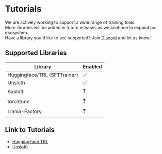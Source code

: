 # Tutorials

We are actively working to support a wide range of training tools.  
More libraries will be added in future releases as we continue to expand our ecosystem.  
Have a library you'd like to see supported? Join [Discord](https://discord.com/invite/UxMXBHUWcr) and let us know!

## Supported Libraries
| Library | Enabled |
|-------------------|---------|
| Huggingface/TRL (SFTTrainer) | ✅ |
| Unsloth | ✅ |
| Axolotl | ❓ |
| torchtune | ❓ |
| Llama-Factory | ❓ |

## Link to Tutorials
- [HuggingFace TRL](trl.md)
- [Unsloth](unsloth.md)

